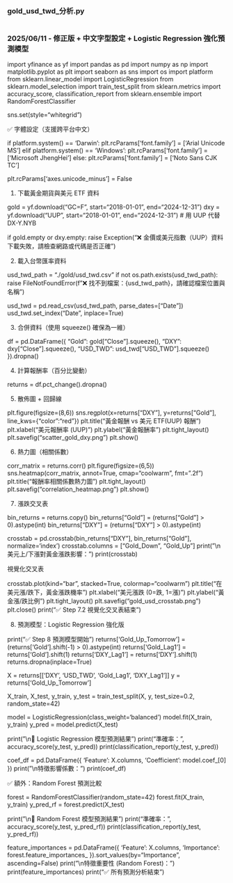 ### gold_usd_twd_分析.py
#
### 2025/06/11 - 修正版 + 中文字型設定 + Logistic Regression 強化預測模型

import yfinance as yf
import pandas as pd
import numpy as np
import matplotlib.pyplot as plt
import seaborn as sns
import os
import platform
from sklearn.linear_model import LogisticRegression
from sklearn.model_selection import train_test_split
from sklearn.metrics import accuracy_score, classification_report
from sklearn.ensemble import RandomForestClassifier

sns.set(style=“whitegrid”)

✅ 字體設定（支援跨平台中文）

if platform.system() == ‘Darwin’:
plt.rcParams[‘font.family’] = [‘Arial Unicode MS’]
elif platform.system() == ‘Windows’:
plt.rcParams[‘font.family’] = [‘Microsoft JhengHei’]
else:
plt.rcParams[‘font.family’] = [‘Noto Sans CJK TC’]

plt.rcParams[‘axes.unicode_minus’] = False

1. 下載黃金期貨與美元 ETF 資料

gold = yf.download(“GC=F”, start=“2018-01-01”, end=“2024-12-31”)
dxy = yf.download(“UUP”, start=“2018-01-01”, end=“2024-12-31”)  # 用 UUP 代替 DX-Y.NYB

if gold.empty or dxy.empty:
raise Exception(“❌ 金價或美元指數（UUP）資料下載失敗，請檢查網路或代碼是否正確”)

2. 載入台幣匯率資料

usd_twd_path = “./gold/usd_twd.csv”
if not os.path.exists(usd_twd_path):
raise FileNotFoundError(f”❌ 找不到檔案：{usd_twd_path}，請確認檔案位置與名稱”)

usd_twd = pd.read_csv(usd_twd_path, parse_dates=[“Date”])
usd_twd.set_index(“Date”, inplace=True)

3. 合併資料（使用 squeeze() 確保為一維）

df = pd.DataFrame({
“Gold”: gold[“Close”].squeeze(),
“DXY”: dxy[“Close”].squeeze(),
“USD_TWD”: usd_twd[“USD_TWD”].squeeze()
}).dropna()

4. 計算報酬率（百分比變動）

returns = df.pct_change().dropna()

5. 散佈圖 + 回歸線

plt.figure(figsize=(8,6))
sns.regplot(x=returns[“DXY”], y=returns[“Gold”], line_kws={“color”:“red”})
plt.title(“黃金報酬 vs 美元 ETF(UUP) 報酬”)
plt.xlabel(“美元報酬率 (UUP)”)
plt.ylabel(“黃金報酬率”)
plt.tight_layout()
plt.savefig(“scatter_gold_dxy.png”)
plt.show()

6. 熱力圖（相關係數）

corr_matrix = returns.corr()
plt.figure(figsize=(6,5))
sns.heatmap(corr_matrix, annot=True, cmap=“coolwarm”, fmt=”.2f”)
plt.title(“報酬率相關係數熱力圖”)
plt.tight_layout()
plt.savefig(“correlation_heatmap.png”)
plt.show()

7. 漲跌交叉表

bin_returns = returns.copy()
bin_returns[“Gold”] = (returns[“Gold”] > 0).astype(int)
bin_returns[“DXY”] = (returns[“DXY”] > 0).astype(int)

crosstab = pd.crosstab(bin_returns[“DXY”], bin_returns[“Gold”], normalize=‘index’)
crosstab.columns = [“Gold_Down”, “Gold_Up”]
print(”\n美元上/下漲對黃金漲跌影響：”)
print(crosstab)

視覺化交叉表

crosstab.plot(kind=“bar”, stacked=True, colormap=“coolwarm”)
plt.title(“在美元漲/跌下，黃金漲跌機率”)
plt.xlabel(“美元漲跌 (0=跌, 1=漲)”)
plt.ylabel(“黃金漲/跌比例”)
plt.tight_layout()
plt.savefig(“gold_usd_crosstab.png”)
plt.close()
print(“✅ Step 7.2 視覺化交叉表結束”)

8. 預測模型：Logistic Regression 強化版

print(“✅ Step 8 預測模型開始”)
returns[‘Gold_Up_Tomorrow’] = (returns[‘Gold’].shift(-1) > 0).astype(int)
returns[‘Gold_Lag1’] = returns[‘Gold’].shift(1)
returns[‘DXY_Lag1’] = returns[‘DXY’].shift(1)
returns.dropna(inplace=True)

X = returns[[‘DXY’, ‘USD_TWD’, ‘Gold_Lag1’, ‘DXY_Lag1’]]
y = returns[‘Gold_Up_Tomorrow’]

X_train, X_test, y_train, y_test = train_test_split(X, y, test_size=0.2, random_state=42)

model = LogisticRegression(class_weight=‘balanced’)
model.fit(X_train, y_train)
y_pred = model.predict(X_test)

print(”\n🎯 Logistic Regression 模型預測結果”)
print(“準確率：”, accuracy_score(y_test, y_pred))
print(classification_report(y_test, y_pred))

coef_df = pd.DataFrame({
‘Feature’: X.columns,
‘Coefficient’: model.coef_[0]
})
print(”\n特徵影響係數：”)
print(coef_df)

✅ 額外：Random Forest 預測比較

forest = RandomForestClassifier(random_state=42)
forest.fit(X_train, y_train)
y_pred_rf = forest.predict(X_test)

print(”\n🌲 Random Forest 模型預測結果”)
print(“準確率：”, accuracy_score(y_test, y_pred_rf))
print(classification_report(y_test, y_pred_rf))

feature_importances = pd.DataFrame({
‘Feature’: X.columns,
‘Importance’: forest.feature_importances_
}).sort_values(by=“Importance”, ascending=False)
print(”\n特徵重要性 (Random Forest)：”)
print(feature_importances)
print(“✅ 所有預測分析結束”)